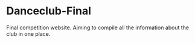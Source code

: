 # Danceclub-Final
Final competition website.
Aiming to compile all the information about the club in one place.

